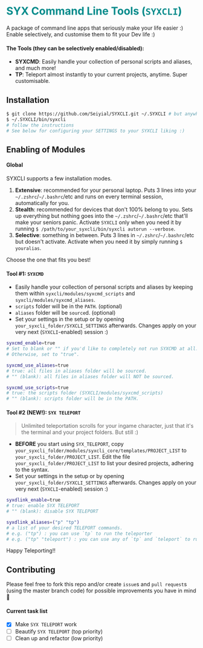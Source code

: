 <h1 style="color: darkcyan">SYX Command Line Tools (<code>SYXCLI</code>)</h1>

A package of command line apps that seriously make your life easier :)
Enable selectively, and customise them to fit your Dev life :)

#### The Tools (they can be selectively enabled/disabled):
- **SYXCMD**: Easily handle your collection of personal scripts and aliases, and much more!
- **TP**: Teleport almost instantly to your current projects, anytime. Super customisable.

## Installation
```bash
$ git clone https://github.com/Seiyial/SYXCLI.git ~/.SYXCLI # but anywhere comfy works as well!
$ ~/.SYXCLI/bin/syxcli
# follow the instructions
# See below for configuring your SETTINGS to your SYXCLI liking :)
```

## Enabling of Modules

#### Global

SYXCLI supports a few installation modes.
1. **Extensive**: recommended for your personal laptop. Puts 3 lines into your `~/.zshrc`/`~/.bashrc`/etc and runs on every terminal session, automatically for you.
2. **Stealth**: recommended for devices that don't 100% belong to you. Sets up everything but nothing goes into the `~/.zshrc`/`~/.bashrc`/etc that'll make your seniors panic. Activate `SYXCLI` only when you need it by running `$ /path/to/your_syxcli/bin/syxcli autorun --verbose`.
3. **Selective**: something in between. Puts 3 lines in `~/.zshrc`/`~/.bashrc`/etc but doesn't activate. Activate when you need it by simply running `$ youralias`.

Choose the one that fits you best!

#### Tool #1: `SYXCMD`

- Easily handle your collection of personal scripts and aliases by keeping them within `syxcli/modules/syxcmd_scripts` and `syxcli/modules/syxcmd_aliases`.
- `scripts` folder will be in the `PATH`. (optional)
- `aliases` folder will be `source`d. (optional)
- Set your settings in the setup or by opening `your_syxcli_folder/SYXCLI_SETTINGS` afterwards. Changes apply on your very next (`SYXCLI`-enabled) session :)

```bash
syxcmd_enable=true
# Set to blank or "" if you'd like to completely not run SYXCMD at all.
# Otherwise, set to "true".

syxcmd_use_aliases=true
# true: all files in aliases folder will be sourced.
# "" (blank): all files in aliases folder will NOT be sourced.

syxcmd_use_scripts=true
# true: the scripts folder (SYXCLI/modules/syxcmd_scripts)
# "" (blank): scripts folder will be in the PATH.
```

#### Tool #2 (NEW!): `SYX TELEPORT`

> Unlimited teleportation scrolls for your ingame character, just that it's the terminal and your project folders. But still :)

- **BEFORE** you start using `SYX_TELEPORT`, copy `your_syxcli_folder/modules/syxcli_core/templates/PROJECT_LIST` to `your_syxcli_folder/PROJECT_LIST`. Edit the file `your_syxcli_folder/PROJECT_LIST` to list your desired projects, adhering to the syntax.
- Set your settings in the setup or by opening `your_syxcli_folder/SYXCLI_SETTINGS` afterwards. Changes apply on your very next (`SYXCLI`-enabled) session :)

```bash
syxdlink_enable=true
# true: enable SYX TELEPORT
# "" (blank): disable SYX TELEPORT

syxdlink_aliases=("p" "tp")
# a list of your desired TELEPORT commands.
# e.g. ("tp") : you can use `tp` to run the teleporter
# e.g. ("tp" "teleport") : you can use any of `tp` and `teleport` to run the teleporter.
```

Happy Teleporting!!

## Contributing

Please feel free to fork this repo and/or create `issue`s and `pull request`s (using the master branch code) for possible improvements you have in mind 🙂

#### Current task list

- [x] Make `SYX TELEPORT` work
- [ ] Beautify `SYX TELEPORT` (top priority)
- [ ] Clean up and refactor (low priority)